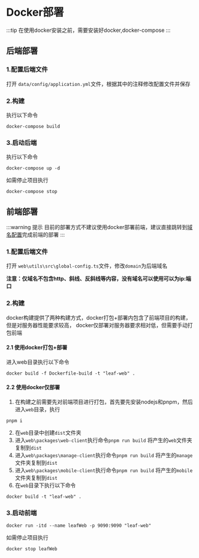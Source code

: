 # Docker部署


:::tip 
在使用docker安装之前，需要安装好docker,docker-compose
:::

## 后端部署

### 1.配置后端文件
打开 `data/config/application.yml`文件，根据其中的注释修改配置文件并保存

### 2.构建
执行以下命令
```
docker-compose build
```

### 3.启动后端
执行以下命令
```
docker-compose up -d
```

如需停止项目执行
```
docker-compose stop 
```

## 前端部署
:::warning 提示
目前的部署方式不建议使用docker部署前端，建议直接跳转到[域名配置](/guide/domain#未部署前端)完成前端的部署
:::


### 1.配置后端文件
打开 `web\utils\src\global-config.ts`文件，修改`domain`为后端域名

**注意：仅域名不包含http、斜线、反斜线等内容，没有域名可以使用可以为ip:端口**

### 2.构建

docker构建提供了两种构建方式，docker打包+部署内包含了前端项目的构建，但是对服务器性能要求较高，
docker仅部署对服务器要求相对低，但需要手动打包前端

#### 2.1 使用docker打包+部署

进入web目录执行以下命令
```
docker build -f Dockerfile-build -t "leaf-web" .
```

#### 2.2 使用docker仅部署
1. 在构建之前需要先对前端项目进行打包，首先要先安装nodejs和pnpm，然后进入`web`目录，执行
```
pnpm i
```

2. 在`web`目录中创建`dist`文件夹
3. 进入`web\packages\web-client`执行命令`pnpm run build` 将产生的`web`文件夹复制到`dist`
4. 进入`web\packages\manage-client`执行命令`pnpm run build` 将产生的`manage`文件夹复制到`dist`
5. 进入`web\packages\mobile-client`执行命令`pnpm run build` 将产生的`mobile`文件夹复制到`dist`
6. 在`web`目录下执行以下命令
```
docker build -t "leaf-web" .
```

### 3.启动前端
```
docker run -itd --name leafWeb -p 9090:9090 "leaf-web"
```

如需停止项目执行
```
docker stop leafWeb
```


